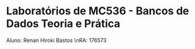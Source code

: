 # Laboratórios de MC536 - Bancos de Dados Teoria e Prática

Aluno: Renan Hiroki Bastos
\nRA: 176573
